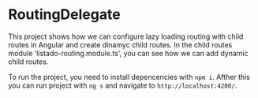# RoutingDelegate

This project shows how we can configure lazy loading routing with child routes in Angular and create dinamyc child routes.
In the child routes module 'listado-routing.module.ts', you can see how we can add dynamic child routes.

To run the project, you need to install depencencies with `npm i`. Afther this you can run project with `ng s` and navigate to  `http://localhost:4200/`.
